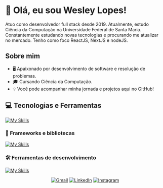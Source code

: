 
# 👋 Olá, eu sou Wesley Lopes!
<p align="left">
  Atuo como desenvolvedor full stack desde 2019. Atualmente, estudo Ciência da Computação na Universidade Federal de Santa Maria. Constantemente estudando novas tecnologias e procurando me atualizar no mercado. Tenho como foco ReactJS, NextJS e nodeJS.
</p>

## Sobre mim

- 🖥️ Apaixonado por desenvolvimento de software e resolução de problemas.
- 🎓 Cursando Ciência da Computação.
- 💡 Você pode acompanhar minha jornada e projetos aqui no GitHub!

  
## 💻 Tecnologias e Ferramentas
[![My Skills](https://skillicons.dev/icons?i=html,css,js,ts,nodejs,php)](https://skillicons.dev)

### 🚀 Frameworks e bibliotecas
[![My Skills](https://skillicons.dev/icons?i=react,tailwind,nextjs,npm,mysql,postgresql)](https://skillicons.dev)

### 🛠️ Ferramentas de desenvolvimento
[![My Skills](https://skillicons.dev/icons?i=git,github,figma,vscode,insomnia)](https://skillicons.dev)



<p align="center">
  <a href="https://mail.google.com/mail/?view=cm&fs=1&to=x.wesleylopes@gmail.com target="_blank" title="Gmail">
  <img src="https://img.shields.io/badge/-Gmail-FF0000?style=flat-square&labelColor=FF0000&logo=gmail&logoColor=white&link=LINK-DO-SEU-GMAIL" alt="Gmail"/></a>
  <a href="https://www.linkedin.com/in/wesleylopex/" target="_blank" title="LinkedIn">
  <img src="https://img.shields.io/badge/-Linkedin-0e76a8?style=flat-square&logo=Linkedin&logoColor=white&link=LINK-DO-SEU-LINKEDIN" alt="LinkedIn"/></a>
  <a href="https://www.instagram.com/wesleylopex" target="_blank" title="Instagram">
  <img src="https://img.shields.io/badge/-Instagram-DF0174?style=flat-square&labelColor=DF0174&logo=instagram&logoColor=white&link=LINK-DO-SEU-INSTAGRAM" alt="Instagram"/></a>
</p>


